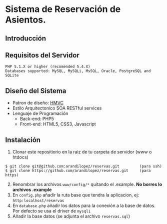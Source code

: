 Sistema de Reservación de Asientos.
===================================
Introducción
------------


Requisitos del Servidor
-------------------------
    PHP 5.1.X or higher (recomended 5.4.X)
    Databases supported: MySQL, MySQLi, MsSQL, Oracle, PostgreSQL and SQLite

Diseño del Sistema
-------------------------
  - Patron de diseño: [HMVC](http://arandilopez.blogspot.mx/2014/01/patrones-de-diseno-hmvc-y-pac.html "Patron de diseño HMVC")
  - Estilo Arquitectonico SOA RESTful services
  - Lenguaje de Programación
    - Back-end: PHP5
    - Front-end: HTML5, CSS3, Javascript

Instalación
---------------
  1. Clonar este repositiorio en la raiz de tu carpeta de servidor (www o htdocs)

  ```
  $ git clone git@github.com:arandilopez/reservas.git         (para ssh)
  $ git clone https://github.com/arandilopez/reservas.git     (para https)
  ```

  2. Renombrar los archivos `www/config/*` quitando el .example. __No borres lo archivos .example__
  3. En `config.php` añadir la ruta base que tendra la aplicacion, ej: `http:localhost/reservas`
  4. En `database.php` añadir los datos para la conexión a la base de datos. Por defecto se usa el driver de `mysqli`
  5. Añadir la base datos (se adjunta el archivo `reservas.sql`)
